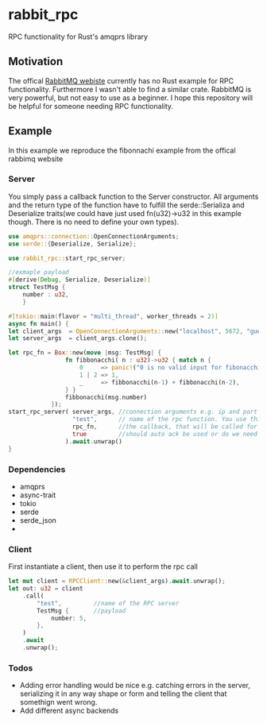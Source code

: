 # rabbit_rpc
RPC functionality for Rust's amqprs library

## Motivation
The offical [RabbitMQ webiste](https://www.rabbitmq.com/tutorials) currently has no Rust example for RPC functionality. Furthermore I wasn't able to find a similar crate. RabbitMQ is very powerful, but not easy to use as a beginner. I hope this repository will be helpful for someone needing RPC functionality.

## Example
In this example we reproduce the fibonnachi example from the offical rabbimq website

### Server
You simply pass a callback function to the Server constructor. All arguments and the return type of the function have to fulfill the serde::Serializa and Deserialize traits(we could have just used fn(u32)->u32 in this example though. There is no need to define your own types).

```rust
use amqprs::connection::OpenConnectionArguments;
use serde::{Deserialize, Serialize};

use rabbit_rpc::start_rpc_server;

//exmaple payload
#[derive(Debug, Serialize, Deserialize)]
struct TestMsg {
    number : u32,
    }

#[tokio::main(flavor = "multi_thread", worker_threads = 2)]
async fn main() {
let client_args  = OpenConnectionArguments::new("localhost", 5672, "guest", "guest");
let server_args  = client_args.clone();

let rpc_fn = Box::new(move |msg: TestMsg| {
                fn fibbonacchi( n : u32)->u32 { match n {
                    0     => panic!("0 is no valid input for fibonacchi")
                    1 | 2 => 1,
                    _     => fibbonacchi(n-1) + fibbonacchi(n-2),
                } }
                fibbonacchi(msg.number)
            });
start_rpc_server( server_args, //connection arguments e.g. ip and port of the RabbitMQ server 
                  "test",      // name of the rpc function. You use this in the client to call it
                  rpc_fn,      //the callback, that will be called for each msg
                  true         //should auto ack be used or do we need to manually ack the msg. You probably can leave it as true
                ).await.unwrap()
}
```
### Dependencies
- amqprs
- async-trait
- tokio
- serde
- serde_json
- 
### Client
First instantiate a client, then use it to perform the rpc call
```rust
let mut client = RPCClient::new(&client_args).await.unwrap();
let out: u32 = client
    .call(
        "test",         //name of the RPC server
        TestMsg {       //payload
            number: 5,
        },
    )
    .await
    .unwrap();
```

### Todos
- Adding error handling would be nice e.g. catching errors in the server, serializing it in any way shape or form and telling the client that somethign went wrong.
- Add different async backends
